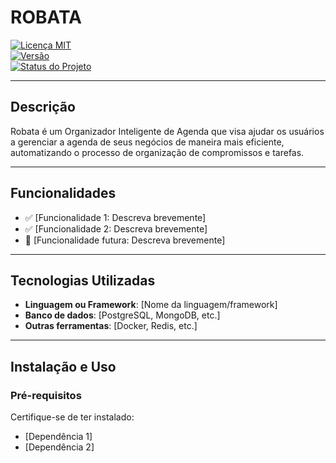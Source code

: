 # **ROBATA**

[![Licença MIT](https://img.shields.io/badge/license-MIT-blue.svg)](https://opensource.org/licenses/MIT)  
[![Versão](https://img.shields.io/badge/version-1.0.0-brightgreen.svg)](https://semver.org/)  
[![Status do Projeto](https://img.shields.io/badge/status-em%20desenvolvimento-yellow.svg)]()

---

## **Descrição**
Robata é um Organizador Inteligente de Agenda que visa ajudar os usuários a gerenciar a agenda de seus negócios de maneira mais eficiente, automatizando o processo de organização de compromissos e tarefas.

---

## **Funcionalidades**
- ✅ [Funcionalidade 1: Descreva brevemente]
- ✅ [Funcionalidade 2: Descreva brevemente]
- 🚀 [Funcionalidade futura: Descreva brevemente]

---

## **Tecnologias Utilizadas**
- **Linguagem ou Framework**: [Nome da linguagem/framework]
- **Banco de dados**: [PostgreSQL, MongoDB, etc.]
- **Outras ferramentas**: [Docker, Redis, etc.]

---

## **Instalação e Uso**

### **Pré-requisitos**
Certifique-se de ter instalado:
- [Dependência 1]  
- [Dependência 2]
